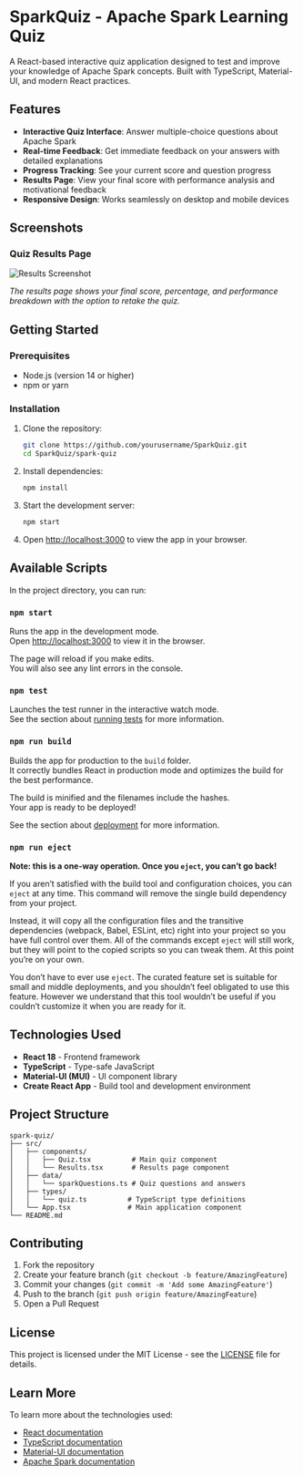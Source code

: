 # SparkQuiz - Apache Spark Learning Quiz

A React-based interactive quiz application designed to test and improve your knowledge of Apache Spark concepts. Built with TypeScript, Material-UI, and modern React practices.

## Features

- **Interactive Quiz Interface**: Answer multiple-choice questions about Apache Spark
- **Real-time Feedback**: Get immediate feedback on your answers with detailed explanations
- **Progress Tracking**: See your current score and question progress
- **Results Page**: View your final score with performance analysis and motivational feedback
- **Responsive Design**: Works seamlessly on desktop and mobile devices

## Screenshots

### Quiz Results Page
![Results Screenshot](spark-quiz/blob/master/src/results.png)

*The results page shows your final score, percentage, and performance breakdown with the option to retake the quiz.*

## Getting Started

### Prerequisites

- Node.js (version 14 or higher)
- npm or yarn

### Installation

1. Clone the repository:
   ```bash
   git clone https://github.com/yourusername/SparkQuiz.git
   cd SparkQuiz/spark-quiz
   ```

2. Install dependencies:
   ```bash
   npm install
   ```

3. Start the development server:
   ```bash
   npm start
   ```

4. Open [http://localhost:3000](http://localhost:3000) to view the app in your browser.

## Available Scripts

In the project directory, you can run:

### `npm start`

Runs the app in the development mode.\
Open [http://localhost:3000](http://localhost:3000) to view it in the browser.

The page will reload if you make edits.\
You will also see any lint errors in the console.

### `npm test`

Launches the test runner in the interactive watch mode.\
See the section about [running tests](https://facebook.github.io/create-react-app/docs/running-tests) for more information.

### `npm run build`

Builds the app for production to the `build` folder.\
It correctly bundles React in production mode and optimizes the build for the best performance.

The build is minified and the filenames include the hashes.\
Your app is ready to be deployed!

See the section about [deployment](https://facebook.github.io/create-react-app/docs/deployment) for more information.

### `npm run eject`

**Note: this is a one-way operation. Once you `eject`, you can’t go back!**

If you aren’t satisfied with the build tool and configuration choices, you can `eject` at any time. This command will remove the single build dependency from your project.

Instead, it will copy all the configuration files and the transitive dependencies (webpack, Babel, ESLint, etc) right into your project so you have full control over them. All of the commands except `eject` will still work, but they will point to the copied scripts so you can tweak them. At this point you’re on your own.

You don’t have to ever use `eject`. The curated feature set is suitable for small and middle deployments, and you shouldn’t feel obligated to use this feature. However we understand that this tool wouldn’t be useful if you couldn’t customize it when you are ready for it.

## Technologies Used

- **React 18** - Frontend framework
- **TypeScript** - Type-safe JavaScript
- **Material-UI (MUI)** - UI component library
- **Create React App** - Build tool and development environment

## Project Structure

```
spark-quiz/
├── src/
│   ├── components/
│   │   ├── Quiz.tsx          # Main quiz component
│   │   └── Results.tsx       # Results page component
│   ├── data/
│   │   └── sparkQuestions.ts # Quiz questions and answers
│   ├── types/
│   │   └── quiz.ts          # TypeScript type definitions
│   └── App.tsx              # Main application component
└── README.md
```

## Contributing

1. Fork the repository
2. Create your feature branch (`git checkout -b feature/AmazingFeature`)
3. Commit your changes (`git commit -m 'Add some AmazingFeature'`)
4. Push to the branch (`git push origin feature/AmazingFeature`)
5. Open a Pull Request

## License

This project is licensed under the MIT License - see the [LICENSE](LICENSE) file for details.

## Learn More

To learn more about the technologies used:

- [React documentation](https://reactjs.org/)
- [TypeScript documentation](https://www.typescriptlang.org/)
- [Material-UI documentation](https://mui.com/)
- [Apache Spark documentation](https://spark.apache.org/docs/latest/)
